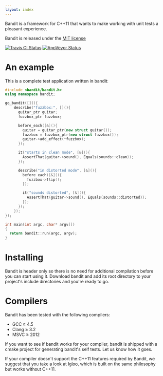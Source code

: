 ```yaml
---
layout: index
---
```

Bandit is a framework for C++11 that wants to make working with unit tests a
pleasant experience.

Bandit is released under the
[MIT license](https://github.com/banditcpp/bandit/blob/master/LICENSE.md)

[![Travis CI Status](https://travis-ci.org/banditcpp/bandit.svg?branch=master)](https://travis-ci.org/banditcpp/bandit)
[![AppVeyor Status](https://ci.appveyor.com/api/projects/status/github/banditcpp/bandit?branch=master&svg=true)](https://ci.appveyor.com/project/banditcpp/bandit)

# An example

This is a complete test application written in bandit:

```c++
#include <bandit/bandit.h>
using namespace bandit;

go_bandit([](){
    describe("fuzzbox:", [](){
      guitar_ptr guitar;
      fuzzbox_ptr fuzzbox;

      before_each([&](){
        guitar = guitar_ptr(new struct guitar());
        fuzzbox = fuzzbox_ptr(new struct fuzzbox());
        guitar->add_effect(*fuzzbox);
      });

      it("starts in clean mode", [&](){
        AssertThat(guitar->sound(), Equals(sounds::clean));
      });

      describe("in distorted mode", [&](){
        before_each([&](){
          fuzzbox->flip();
        });

        it("sounds distorted", [&](){
          AssertThat(guitar->sound(), Equals(sounds::distorted));
        });
      });
    });
});

int main(int argc, char* argv[])
{
  return bandit::run(argc, argv);
}
```

# Installing

Bandit is header only so there is no need for additional compilation before you
can start using it. Download bandit and add its root directory to your project's
include directories and you're ready to go.

# Compilers

Bandit has been tested with the following compilers:

 * GCC ≥ 4.5
 * Clang ≥ 3.2
 * MSVC ≥ 2012

If you want to see if bandit works for your compiler, bandit is shipped with a
cmake project for generating bandit's self tests. Let us know how it goes.

If your compiler doesn't support the C++11 features required by Bandit, we
suggest that you take a look at [Igloo](http://igloo-testing.org), which is
built on the same philosophy but works without C++11.
